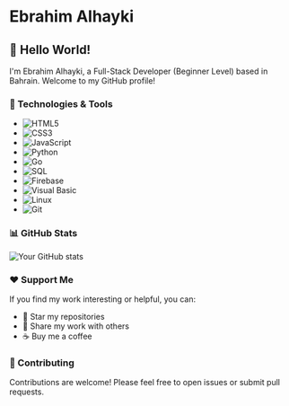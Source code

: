 # Ebrahim Alhayki

## 👋 Hello World! 

I'm Ebrahim Alhayki, a Full-Stack Developer (Beginner Level) based in Bahrain. Welcome to my GitHub profile!

### 🔧 Technologies & Tools

- ![HTML5](https://img.shields.io/badge/HTML5-E34F26?logo=html5&logoColor=white&style=flat)
- ![CSS3](https://img.shields.io/badge/CSS3-1572B6?logo=css3&logoColor=white&style=flat)
- ![JavaScript](https://img.shields.io/badge/JavaScript-F7DF1E?logo=javascript&logoColor=black&style=flat)
- ![Python](https://img.shields.io/badge/Python-3776AB?logo=python&logoColor=white&style=flat)
- ![Go](https://img.shields.io/badge/Go-00ADD8?logo=go&logoColor=white&style=flat)
- ![SQL](https://img.shields.io/badge/SQL-4479A1?logo=sql&logoColor=white&style=flat)
- ![Firebase](https://img.shields.io/badge/Firebase-FFCA28?logo=firebase&logoColor=black&style=flat)
- ![Visual Basic](https://img.shields.io/badge/Visual_Basic-9457A1?logo=visual-studio&logoColor=white&style=flat)
- ![Linux](https://img.shields.io/badge/Linux-FCC624?logo=linux&logoColor=black&style=flat)
- ![Git](https://img.shields.io/badge/Git-F05032?logo=git&logoColor=white&style=flat)

### 📊 GitHub Stats

![Your GitHub stats](https://github-readme-stats.vercel.app/api?username=ebr4alhayki&show_icons=true&theme=radical)

### ❤️ Support Me

If you find my work interesting or helpful, you can:

- 🌟 Star my repositories
- 📢 Share my work with others
- ☕️ Buy me a coffee

### 🤝 Contributing

Contributions are welcome! Please feel free to open issues or submit pull requests.

